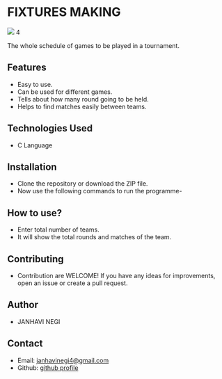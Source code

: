 # FIXTURES MAKING
![](https://cdn.iconscout.com/icon/premium/png-512-thumb/playoff-3928908-3262938.png?f=webp&w=256)
4

The whole schedule of games to be played in a tournament.

## Features
  - Easy to use.
  - Can be used for different games.
  - Tells about how many round going to be held.
  - Helps to find matches easily between teams.
## Technologies Used
  - C Language
## Installation  
  - Clone the repository or download the ZIP file.
  - Now use the following commands to run
  the programme-
## How to use?
  - Enter total number of teams.
  - It will show the total rounds and matches of the team.
## Contributing
  - Contribution are WELCOME! If you have any ideas for improvements, open an issue or create a pull request.
## Author
  - JANHAVI NEGI
## Contact
  - Email: janhavinegi4@gmail.com
  - Github: [github profile](https://github.com/janhavinegi8/Fixtures.c/tree/main)
    
    
